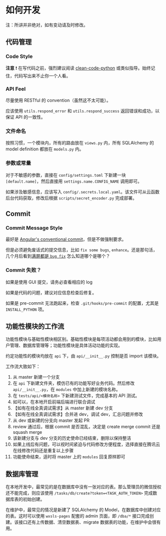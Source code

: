 # 如何开发

注：所讲并非绝对，如有变动请及时修改。

## 代码管理

### Code Style

**注意** ❗ 在写代码之前，强烈建议阅读 [clean-code-python](https://github.com/zedr/clean-code-python) 或类似指导。始终记住，代码写出来不止你一个人看。

### API Feel

尽量使用 RESTful 的 convention（虽然这不太可能）。

应该使用 `utils.respond_error` 和 `utils.respond_success` 返回错误和成功，以保证 API 的一致性。

### 文件命名

按照习惯，一个模块内，所有的路由放在 `views.py` 内，所有 SQLAlchemy 的 model definition 都放在 `models.py` 内。

### 参数或常量

对于不敏感的参数，直接在 `config/settings.toml` 下新建一块 `[default.name]`，然后直接用 `settings.name.CONFIG_NAME` 调用即可。

如果涉及敏感信息，应该写入 `config/.secrets.local.yaml`。该文件可从云函数后台代码获取，修改后根据 `scripts/secret_encoder.py` 完成部署。

## Commit

### Commit Message Style

最好是 [Angular's conventional commit](https://github.com/angular/angular/blob/master/CONTRIBUTING.md#commit)，但是不做强制要求。

但是必须避免废话式的提交信息，比如 `fix some bugs`, `enhance`。还是那句活，几个月后看到[满屏都是 `bug fix`](https://github.com/treehollow/treehollow-backend/commits/master) 怎么知道哪个是哪个？

### Commit 失败？

如果是使用 GUI 提交，请务必查看相应的 log

如果是代码的问题，建议对应信息检查后修复。

如果是 pre-commit 无法跑起来，检查 `.git/hooks/pre-commit` 的配置，尤其是 `INSTALL_PYTHON` 项。

## 功能性模块的工作流

功能性模块与基础性模块相区别。基础性模块是每项活动都会用到的模块，比如用户管理、数据库管理等；功能性模块是具体活动功能的实现。

约定功能性的模块均放在 `api` 下，由 `api/__init__.py` 控制是否 import 该模块。

工作流大致如下：

1. 从 master 新建一个分支
2. 在 `api` 下新建文件夹，模仿已有的功能写好业务代码。然后修改 `api/__init__.py`，在 `modules` 中加上新建的模块名称。
3. 在 `tests/api/<模块名称>` 下新建测试文件，完成基本的 API 测试。
4. 如可以，在本地开启前端后端进行联合调试
5. 【如有在线全真调试需求】从 master 新建 dev 分支
6. 【如有在线全真调试需求】合并进 dev，调试 dev，汇总问题并修改
7. 从 dev 或新建的分支向 master 发起 PR
8. review 通过后，根据 commit 是否混乱，决定是 create merge commit 还是 squash merge
9. 该新建分支与 dev 分支的历史使命已经结束，删除以保持整洁
10. 如果上线后有问题，可以视时间紧迫与代码修改方便程度，选择直接在腾讯云在线修改代码还是重复以上步骤
12. 功能使命结束，适时将 master 上的 `modules` 回复原样即可

## 数据库管理

在本地开发中，最常见的是在数据库中没有一张对应的表。那么管理员的微信授权还不能完成，则应该使用 `/tasks/db/create?token=<TASK_AUTH_TOKEN>` 完成数据库表的初始创建。

在维护中，最常见的情况是新建了 SQLAlchemy 的 Model，在数据库中创建对应的表。这时可以使用 `wxsls-pages` 配套的 admin 页面，即 `/dba/*` 接口完成创建。该接口还有上传数据、清空数据表、migrate 数据表的功能，在维护中会很有用。
